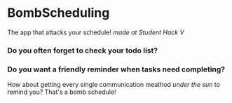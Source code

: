 # BombScheduling
The app that attacks your schedule! *made at Student Hack V*

### Do you often forget to check your todo list?

### Do you want a friendly reminder when tasks need completing?

How about getting every single communication meathod *under the sun* to remind you? That's a bomb schedule!
